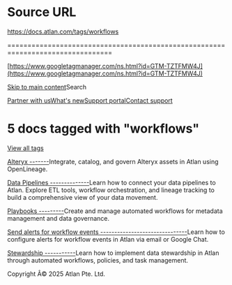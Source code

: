 # Source URL
https://docs.atlan.com/tags/workflows

================================================================================

<!--
canonical: https://docs.atlan.com/tags/workflows
link-alternate: https://docs.atlan.com/tags/workflows
meta-docsearch:docusaurus_tag: doc_tag_doc_list
meta-docsearch:language: en
meta-docsearch:version: current
meta-docusaurus_locale: en
meta-docusaurus_tag: doc_tag_doc_list
meta-docusaurus_version: current
meta-generator: Docusaurus v3.8.1
meta-og-locale: en
meta-og-title: 5 docs tagged with "workflows" | Atlan Documentation
meta-og-url: https://docs.atlan.com/tags/workflows
meta-twitter:card: summary_large_image
meta-viewport: width=device-width,initial-scale=1
title: 5 docs tagged with "workflows" | Atlan Documentation
-->

[https://www.googletagmanager.com/ns.html?id=GTM-TZTFMW4J](https://www.googletagmanager.com/ns.html?id=GTM-TZTFMW4J)

[Skip to main content](#__docusaurus_skipToContent_fallback)Search

[Partner with us](https://docs.google.com/forms/d/e/1FAIpQLScuAIhCm2GS7YFstrOjawbP8J7PUmOynQo7wI2yGCcCyEcVSw/viewform)[What's new](https://shipped.atlan.com/)[Support portal](https://atlan.zendesk.com/auth/v2/login/signin?return_to=https%3A%2F%2Fatlan.zendesk.com%2Fhc%2Fen-us&theme=hc&locale=en-us&brand_id=1900000425113&auth_origin=1900000425113%2Cfalse%2Ctrue)[Contact support](/support/submit-request)

5 docs tagged with "workflows"
==============================

[View all tags](/tags)

[Alteryx
-------](/apps/connectors/etl-tools/alteryx)Integrate, catalog, and govern Alteryx assets in Atlan using OpenLineage.

[Data Pipelines
--------------](/apps/connectors/data-pipelines)Learn how to connect your data pipelines to Atlan. Explore ETL tools, workflow orchestration, and lineage tracking to build a comprehensive view of your data movement.

[Playbooks
---------](/product/capabilities/playbooks)Create and manage automated workflows for metadata management and data governance.

[Send alerts for workflow events
-------------------------------](/product/integrations/collaboration/setup-workflow-alerting)Learn how to configure alerts for workflow events in Atlan via email or Google Chat.

[Stewardship
-----------](/product/capabilities/governance/stewardship)Learn how to implement data stewardship in Atlan through automated workflows, policies, and task management.

Copyright Â© 2025 Atlan Pte. Ltd.

